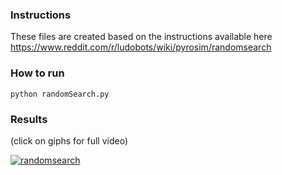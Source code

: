 ### Instructions
These files are created based on the instructions available here
<https://www.reddit.com/r/ludobots/wiki/pyrosim/randomsearch>

### How to run
```
python randomSearch.py
```

### Results
(click on giphs for full video)

[![randomsearch](https://j.gifs.com/2xVJGJ.gif)](https://www.youtube.com/watch?v=sTs7nC0NyOc&list=PLGOvUx2-xFjlMaDiUEBhRU6gBggwJrozB&index=2)